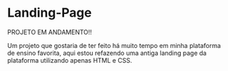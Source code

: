 # Landing-Page

PROJETO EM ANDAMENTO!!

Um projeto que gostaria de ter feito há muito tempo em minha plataforma de ensino favorita, aqui estou refazendo uma antiga landing page da plataforma
utilizando apenas HTML e CSS.






